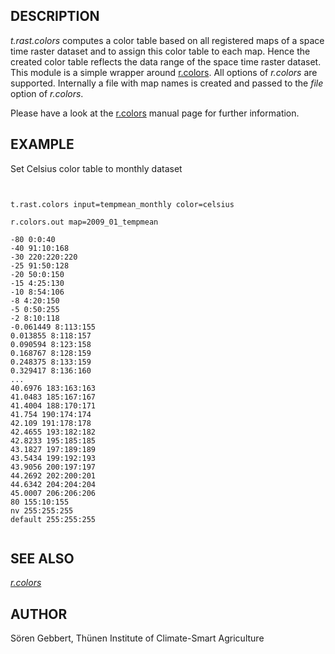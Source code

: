 
## DESCRIPTION

*t.rast.colors* computes a color table based on all registered maps
of a space time raster dataset and to assign this color table to each map.
Hence the created color table reflects the data range of
the space time raster dataset. This module is a simple
wrapper around [r.colors](r.colors.html).
All options of *r.colors* are supported.
Internally a file with map names is created and passed
to the *file* option of *r.colors*.

Please have a look at the [r.colors](r.colors.html)
manual page for further information.

## EXAMPLE

Set Celsius color table to monthly dataset

```


t.rast.colors input=tempmean_monthly color=celsius

r.colors.out map=2009_01_tempmean

-80 0:0:40
-40 91:10:168
-30 220:220:220
-25 91:50:128
-20 50:0:150
-15 4:25:130
-10 8:54:106
-8 4:20:150
-5 0:50:255
-2 8:10:118
-0.061449 8:113:155
0.013855 8:118:157
0.090594 8:123:158
0.168767 8:128:159
0.248375 8:133:159
0.329417 8:136:160
...
40.6976 183:163:163
41.0483 185:167:167
41.4004 188:170:171
41.754 190:174:174
42.109 191:178:178
42.4655 193:182:182
42.8233 195:185:185
43.1827 197:189:189
43.5434 199:192:193
43.9056 200:197:197
44.2692 202:200:201
44.6342 204:204:204
45.0007 206:206:206
80 155:10:155
nv 255:255:255
default 255:255:255


```

## SEE ALSO

*[r.colors](r.colors.html)*

## AUTHOR

Sören Gebbert, Thünen Institute of Climate-Smart Agriculture
